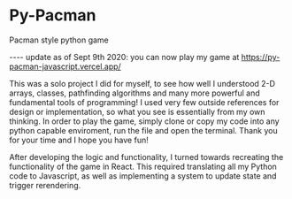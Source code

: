 # Py-Pacman
Pacman style python game

---- update as of Sept 9th 2020:
you can now play my game at https://py-pacman-javascript.vercel.app/


This was a solo project I did for myself, to see how well I understood 2-D arrays, classes, pathfinding algorithms and many more powerful and fundamental tools of programming!
I used very few outside references for design or implementation, so what you see is essentially from my own thinking. In order to play the game, simply clone or copy my code into any python capable enviroment, run the file and open the terminal. Thank you for your time and I hope you have fun!

After developing the logic and functionality, I turned towards recreating the functionality of the game in React. This required
translating all my Python code to Javascript, as well as implementing a system to update state and trigger rerendering.

